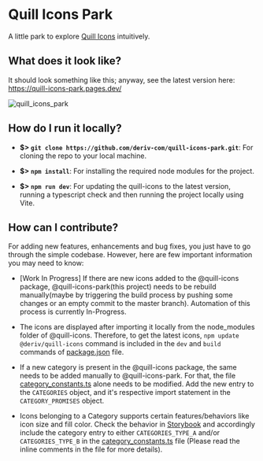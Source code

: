 # Quill Icons Park

A little park to explore [Quill Icons](https://github.com/deriv-com/quill-icons) intuitively.

## What does it look like?

It should look something like this; anyway, see the latest version here: https://quill-icons-park.pages.dev/

![quill_icons_park](https://github.com/deriv-com/quill-icons-park/assets/122449658/9bf5dfc7-93ab-4f26-a21d-6f52f128b1bd)

## How do I run it locally?

- **$> `git clone https://github.com/deriv-com/quill-icons-park.git`**: For cloning the repo to your local machine.

- **$> `npm install`**: For installing the required node modules for the project.

- **$> `npm run dev`**: For updating the quill-icons to the latest version, running a typescript check and then running the project locally using Vite.

## How can I contribute?

For adding new features, enhancements and bug fixes, you just have to go through the simple codebase. However, here are few important information you may need to know:

- [Work In Progress] If there are new icons added to the @quill-icons package, @quill-icons-park(this project) needs to be rebuild manually(maybe by triggering the build process by pushing some changes or an empty commit to the master branch). Automation of this process is currently In-Progress.

- The icons are displayed after importing it locally from the node_modules folder of @quill-icons. Therefore, to get the latest icons, `npm update @deriv/quill-icons` command is included in the `dev` and `build` commands of [package.json](package.json) file.

- If a new category is present in the @quill-icons package, the same needs to be added manually to @quill-icons-park. For that, the file [category_constants.ts](src/constants/category_constants.ts) alone needs to be modified. Add the new entry to the `CATEGORIES` object, and it's respective import statement in the `CATEGORY_PROMISES` object.

- Icons belonging to a Category supports certain features/behaviors like icon size and fill color. Check the behavior in [Storybook](https://quill-icons.pages.dev) and accordingly include the category entry to either `CATEGORIES_TYPE_A` and/or `CATEGORIES_TYPE_B` in the [category_constants.ts](src/constants/category_constants.ts) file (Please read the inline comments in the file for more details).
